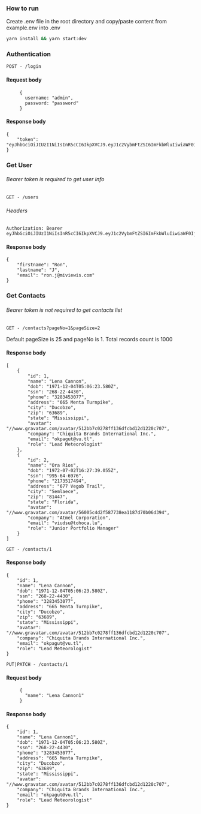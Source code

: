 ### How to run

Create .env file in the root directory and copy/paste content from example.env into .env 

```sh
yarn install && yarn start:dev 
```

### Authentication

``POST - /login``

#### Request body
```
     { 
       username: "admin",
       password: "password"
     }
```
#### Response body

```
{
    "token": "eyJhbGciOiJIUzI1NiIsInR5cCI6IkpXVCJ9.eyJ1c2VybmFtZSI6ImFkbWluIiwiaWF0IjoxNjUwNzUxMDY0LCJleHAiOjE2NTA4Mzc0NjR9.eYA5ywFIIEpSoFY0Mb99W9Ibb7nfWnYyoXXoOs5UYCE"
}
```

### Get User 

###### Bearer token is required to get user info

``GET - /users``

###### Headers
``` 
Authorization: Bearer eyJhbGciOiJIUzI1NiIsInR5cCI6IkpXVCJ9.eyJ1c2VybmFtZSI6ImFkbWluIiwiaWF0IjoxNjUwNzUxMDY0LCJleHAiOjE2NTA4Mzc0NjR9.eYA5ywFIIEpSoFY0Mb99W9Ibb7nfWnYyoXXoOs5UYCE 
```

#### Response body

```
{
    "firstname": "Ron",
    "lastname": "J",
    "email": "ron.j@miviewis.com"
}
```

### Get Contacts 

###### Bearer token is not required to get contacts list

``GET - /contacts?pageNo=1&pageSize=2``

Default pageSize is 25 and pageNo is 1.
Total records count is 1000

#### Response body

```
[
    {
        "id": 1,
        "name": "Lena Cannon",
        "dob": "1971-12-04T05:06:23.580Z",
        "ssn": "268-22-4430",
        "phone": "3283453077",
        "address": "665 Menta Turnpike",
        "city": "Ducobzo",
        "zip": "63689",
        "state": "Mississippi",
        "avatar": "//www.gravatar.com/avatar/512bb7c0278ff136dfcbd12d1220c707",
        "company": "Chiquita Brands International Inc.",
        "email": "okpagut@vu.tl",
        "role": "Lead Meteorologist"
    },
    {
        "id": 2,
        "name": "Ora Rios",
        "dob": "1972-07-02T16:27:39.055Z",
        "ssn": "995-64-6976",
        "phone": "2173517494",
        "address": "677 Vegob Trail",
        "city": "Semlaece",
        "zip": "81447",
        "state": "Florida",
        "avatar": "//www.gravatar.com/avatar/56005c4d2f587738ea1187d70b06d394",
        "company": "Atmel Corporation",
        "email": "viudsu@tohoca.lu",
        "role": "Junior Portfolio Manager"
    }
]
```
``GET - /contacts/1`` 

#### Response body

```
{
    "id": 1,
    "name": "Lena Cannon",
    "dob": "1971-12-04T05:06:23.580Z",
    "ssn": "268-22-4430",
    "phone": "3283453077",
    "address": "665 Menta Turnpike",
    "city": "Ducobzo",
    "zip": "63689",
    "state": "Mississippi",
    "avatar": "//www.gravatar.com/avatar/512bb7c0278ff136dfcbd12d1220c707",
    "company": "Chiquita Brands International Inc.",
    "email": "okpagut@vu.tl",
    "role": "Lead Meteorologist"
}
```
``PUT|PATCH - /contacts/1`` 


#### Request body
```
     { 
       "name": "Lena Cannon1"
     }
```

#### Response body

```
{
    "id": 1,
    "name": "Lena Cannon1",
    "dob": "1971-12-04T05:06:23.580Z",
    "ssn": "268-22-4430",
    "phone": "3283453077",
    "address": "665 Menta Turnpike",
    "city": "Ducobzo",
    "zip": "63689",
    "state": "Mississippi",
    "avatar": "//www.gravatar.com/avatar/512bb7c0278ff136dfcbd12d1220c707",
    "company": "Chiquita Brands International Inc.",
    "email": "okpagut@vu.tl",
    "role": "Lead Meteorologist"
}
```
